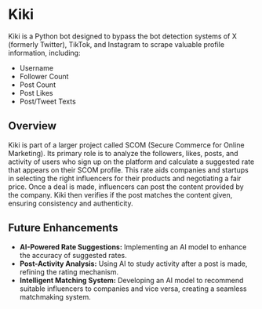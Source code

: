 # Kiki

Kiki is a Python bot designed to bypass the bot detection systems of X (formerly Twitter), TikTok, and Instagram to scrape valuable profile information, including:

- Username
- Follower Count
- Post Count
- Post Likes
- Post/Tweet Texts

## Overview

Kiki is part of a larger project called SCOM (Secure Commerce for Online Marketing). Its primary role is to analyze the followers, likes, posts, and activity of users who sign up on the platform and calculate a suggested rate that appears on their SCOM profile. This rate aids companies and startups in selecting the right influencers for their products and negotiating a fair price. Once a deal is made, influencers can post the content provided by the company. Kiki then verifies if the post matches the content given, ensuring consistency and authenticity.

## Future Enhancements

- **AI-Powered Rate Suggestions:** Implementing an AI model to enhance the accuracy of suggested rates.
- **Post-Activity Analysis:** Using AI to study activity after a post is made, refining the rating mechanism.
- **Intelligent Matching System:** Developing an AI model to recommend suitable influencers to companies and vice versa, creating a seamless matchmaking system.
